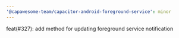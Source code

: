 ```yaml
---
'@capawesome-team/capacitor-android-foreground-service': minor
---
```


feat(#327): add method for updating foreground service notification
